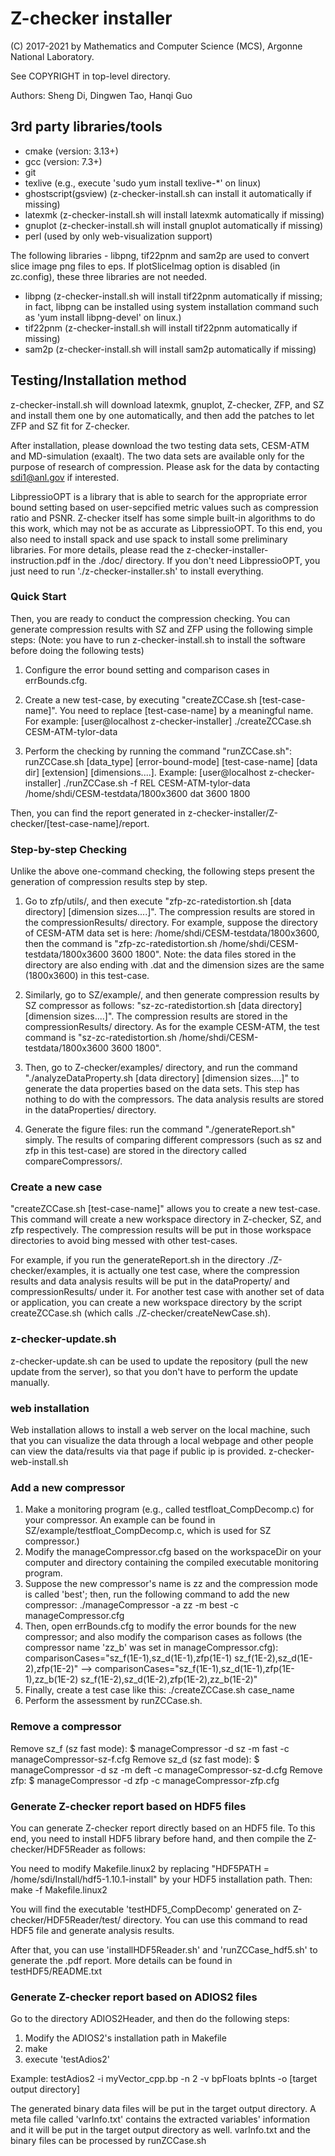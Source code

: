# Z-checker installer

 (C) 2017-2021 by Mathematics and Computer Science (MCS), Argonne National Laboratory.

See COPYRIGHT in top-level directory.


Authors: Sheng Di, Dingwen Tao, Hanqi Guo

## 3rd party libraries/tools

- cmake (version: 3.13+)
- gcc (version: 7.3+)
- git
- texlive (e.g., execute 'sudo yum install texlive-*' on linux)
- ghostscript(gsview) (z-checker-install.sh can install it automatically if missing)
- latexmk (z-checker-install.sh will install latexmk automatically if missing)
- gnuplot (z-checker-install.sh will install gnuplot automatically if missing)
- perl (used by only web-visualization support)

The following libraries - libpng, tif22pnm and sam2p are used to convert slice image png files to eps. If plotSliceImag option is disabled (in zc.config), these three libraries are not needed. 
- libpng (z-checker-install.sh will install tif22pnm automatically if missing; in fact, libpng can be installed using system installation command such as 'yum install libpng-devel' on linux.)
- tif22pnm (z-checker-install.sh will install tif22pnm automatically if missing)
- sam2p (z-checker-install.sh will install sam2p automatically if missing)

## Testing/Installation method

z-checker-install.sh will download latexmk, gnuplot, Z-checker, ZFP, and SZ and install them one by one automatically, and then add the patches to let ZFP and SZ fit for Z-checker.

After installation, please download the two testing data sets, CESM-ATM and MD-simulation (exaalt). The two data sets are available only for the purpose of research of compression. Please ask for the data by contacting [sdi1@anl.gov]() if interested.

LibpressioOPT is a library that is able to search for the appropriate error bound setting based on user-sepcified metric values such as compression ratio and PSNR. Z-checker itself has some simple built-in algorithms to do this work, which may not be as accurate as LibpressioOPT. To this end, you also need to install spack and use spack to install some preliminary libraries. For more details, please read the z-checker-installer-instruction.pdf in the ./doc/ directory. If you don't need LibpressioOPT, you just need to run './z-checker-installer.sh' to install everything.

### Quick Start

Then, you are ready to conduct the compression checking.
You can generate compression results with SZ and ZFP using the following simple steps: 
(Note: you have to run z-checker-install.sh to install the software before doing the following tests)

1. Configure the error bound setting and comparison cases in errBounds.cfg.

2. Create a new test-case, by executing "createZCCase.sh [test-case-name]". You need to replace [test-case-name] by a meaningful name.
   For example:
   [user@localhost z-checker-installer] ./createZCCase.sh CESM-ATM-tylor-data

3. Perform the checking by running the command "runZCCase.sh": runZCCase.sh [data_type] [error-bound-mode] [test-case-name] [data dir] [extension] [dimensions....].
   Example:
   [user@localhost z-checker-installer] ./runZCCase.sh -f REL CESM-ATM-tylor-data /home/shdi/CESM-testdata/1800x3600 dat 3600 1800

Then, you can find the report generated in z-checker-installer/Z-checker/[test-case-name]/report.

### Step-by-step Checking

Unlike the above one-command checking, the following steps present the generation of compression results step by step.

1. Go to zfp/utils/, and then execute "zfp-zc-ratedistortion.sh [data directory] [dimension sizes....]". The compression results are stored in the compressionResults/ directory.
   For example, suppose the directory of CESM-ATM data set is here: /home/shdi/CESM-testdata/1800x3600, then the command is "zfp-zc-ratedistortion.sh /home/shdi/CESM-testdata/1800x3600 3600 1800". Note: the data files stored in the directory are also ending with .dat and the dimension sizes are the same (1800x3600) in this test-case.

2. Similarly, go to SZ/example/, and then generate compression results by SZ compressor as follows: "sz-zc-ratedistortion.sh [data directory] [dimension sizes....]". The compression results are stored in the compressionResults/ directory.
   As for the example CESM-ATM, the test command is "sz-zc-ratedistortion.sh /home/shdi/CESM-testdata/1800x3600 3600 1800".

3. Then, go to Z-checker/examples/ directory, and run the command "./analyzeDataProperty.sh [data directory] [dimension sizes....]" to generate the data properties based on the data sets. This step has nothing to do with the compressors. The data analysis results are stored in the dataProperties/ directory. 

4. Generate the figure files: run the command "./generateReport.sh" simply. The results of comparing different compressors (such as sz and zfp in this test-case) are stored in the directory called compareCompressors/.

### Create a new case

"createZCCase.sh [test-case-name]" allows you to create a new test-case.  This command will create a new workspace directory in Z-checker, SZ, and zfp respectively. The compression results will be put in those workspace directories to avoid bing messed with other test-cases.

For example, if you run the generateReport.sh in the directory ./Z-checker/examples, it is actually one test case, where the compression results and data analysis results will be put in the dataProperty/ and compressionResults/ under it.
For another test case with another set of data or application, you can create a new workspace directory by the script createZCCase.sh (which calls ./Z-checker/createNewCase.sh).

### z-checker-update.sh

z-checker-update.sh can be used to update the repository (pull the new update from the server), so that you don't have to perform the update manually.

### web installation

Web installation allows to install a web server on the local machine, such that you can visualize the data through a local webpage and other people can view the data/results via that page if public ip is provided. 
z-checker-web-install.sh


### Add a new compressor
1. Make a monitoring program (e.g., called testfloat_CompDecomp.c) for your compressor. An example can be found in SZ/example/testfloat_CompDecomp.c, which is used for SZ compressor.)
2. Modify the manageCompressor.cfg based on the workspaceDir on your computer and directory containing the compiled executable monitoring program. 
3. Suppose the new compressor's name is zz and the compression mode is called 'best'; then, run the following command to add the new compressor: 
	./manageCompressor -a zz -m best -c manageCompressor.cfg
4. Then, open errBounds.cfg to modify the error bounds for the new compressor; and also modify the comparison cases as follows (the compressor name 'zz_b' was set in manageCompressor.cfg):
	comparisonCases="sz_f(1E-1),sz_d(1E-1),zfp(1E-1) sz_f(1E-2),sz_d(1E-2),zfp(1E-2)" --> comparisonCases="sz_f(1E-1),sz_d(1E-1),zfp(1E-1),zz_b(1E-2) sz_f(1E-2),sz_d(1E-2),zfp(1E-2),zz_b(1E-2)"
5. Finally, create a test case like this: ./createZCCase.sh case_name
6. Perform the assessment by runZCCase.sh.

### Remove a compressor
Remove sz_f (sz fast mode):
$ manageCompressor -d sz -m fast -c manageCompressor-sz-f.cfg
Remove sz_d (sz fast mode):
$ manageCompressor -d sz -m deft -c manageCompressor-sz-d.cfg
Remove zfp: 
$ manageCompressor -d zfp -c manageCompressor-zfp.cfg

### Generate Z-checker report based on HDF5 files

You can generate Z-checker report directly based on an HDF5 file. 
To this end, you need to install HDF5 library before hand, and then compile the Z-checker/HDF5Reader as follows: 

You need to modify Makefile.linux2 by replacing "HDF5PATH = /home/sdi/Install/hdf5-1.10.1-install" by your HDF5 installation path.
Then:
make -f Makefile.linux2

You will find the executable 'testHDF5_CompDecomp' generated on Z-checker/HDF5Reader/test/ directory.
You can use this command to read HDF5 file and generate analysis results.

After that, you can use 'installHDF5Reader.sh' and 'runZCCase_hdf5.sh' to generate the .pdf report. 
More details can be found in testHDF5/README.txt

### Generate Z-checker report based on ADIOS2 files

Go to the directory ADIOS2Header, and then do the following steps:
1. Modify the ADIOS2's installation path in Makefile
2. make
3. execute 'testAdios2'

Example:
testAdios2 -i myVector_cpp.bp -n 2 -v bpFloats bpInts -o [target output directory]

The generated binary data files will be put in the target output directory. A meta file called 'varInfo.txt' contains the extracted variables' information and it will be put in the target output directory as well.
varInfo.txt and the binary files can be processed by runZCCase.sh

